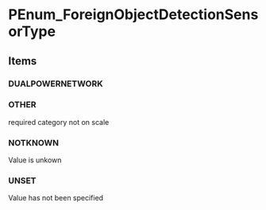 # PEnum_ForeignObjectDetectionSensorType

## Items

### DUALPOWERNETWORK


### OTHER
required category not on scale

### NOTKNOWN
Value is unkown

### UNSET
Value has not been specified
